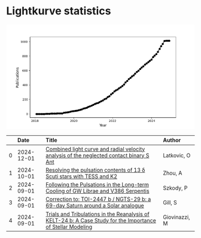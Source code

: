 
<h1>Lightkurve statistics</h1>
  
![publications](lightkurve-publications.png)  
  
|    | Date       | Title                                                                                                                                                                         | Author        |
|---:|:-----------|:------------------------------------------------------------------------------------------------------------------------------------------------------------------------------|:--------------|
|  0 | 2024-12-01 | [Combined light curve and radial velocity analysis of the neglected contact binary S Ant](https://ui.adsabs.harvard.edu/abs/2024NewA..11302291L/abstract)                     | Latkovic, O   |
|  1 | 2024-10-01 | [Resolving the pulsation contents of 13 δ Scuti stars with TESS and K2](https://ui.adsabs.harvard.edu/abs/2024NewA..11102235Z/abstract)                                       | Zhou, A       |
|  2 | 2024-09-01 | [Following the Pulsations in the Long-term Cooling of GW Librae and V386 Serpentis](https://ui.adsabs.harvard.edu/abs/2024AJ....168..114S/abstract)                           | Szkody, P     |
|  3 | 2024-09-01 | [Correction to: TOI-2447 b / NGTS-29 b: a 69-day Saturn around a Solar analogue](https://ui.adsabs.harvard.edu/abs/2024MNRAS.533..109G/abstract)                              | Gill, S       |
|  4 | 2024-09-01 | [Trials and Tribulations in the Reanalysis of KELT-24 b: A Case Study for the Importance of Stellar Modeling](https://ui.adsabs.harvard.edu/abs/2024AJ....168..118G/abstract) | Giovinazzi, M |
